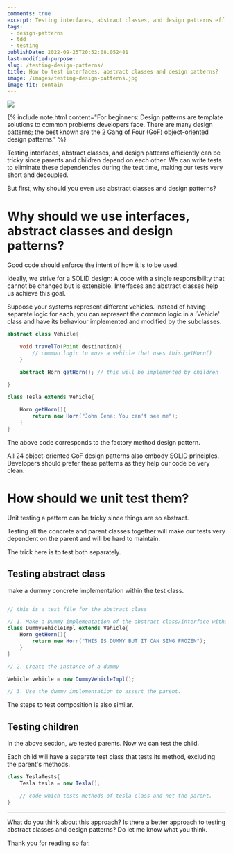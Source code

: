 ```yaml
---
comments: true
excerpt: Testing interfaces, abstract classes, and design patterns efficiently can be tricky since parents and children depend on each other.<br><br>We can write tests to eliminate these dependencies during the test time, making our tests very short and decoupled.
tags:
 - design-patterns
 - tdd
 - testing
publishDate: 2022-09-25T20:52:08.052481
last-modified-purpose:
slug: /testing-design-patterns/
title: How to test interfaces, abstract classes and design patterns?
image: /images/testing-design-patterns.jpg
image-fit: contain
---
```

![](/images/testing-design-patterns.jpg)

{% include note.html content="For beginners: Design patterns are template solutions to common problems developers face. There are many design patterns; the best known are the 2 Gang of Four (GoF)  object-oriented design patterns." %}

Testing interfaces, abstract classes, and design patterns efficiently can be tricky since parents and children depend on each other. We can write tests to eliminate these dependencies during the test time, making our tests very short and decoupled.

But first, why should you even use abstract classes and design patterns?

# Why should we use interfaces, abstract classes and design patterns?

Good code should enforce the intent of how it is to be used.

Ideally, we strive for a SOLID design: A code with a single responsibility that cannot be changed but is extensible. Interfaces and abstract classes help us achieve this goal.

Suppose your systems represent different vehicles. Instead of having separate logic for each, you can represent the common logic in a 'Vehicle' class and have its behaviour implemented and modified by the subclasses.

```java
abstract class Vehicle{

    void travelTo(Point destination){
        // common logic to move a vehicle that uses this.getHorn()
    }

    abstract Horn getHorn(); // this will be implemented by children

}

class Tesla extends Vehicle{

    Horn getHorn(){
        return new Horn("John Cena: You can't see me");
    }
}

```

The above code corresponds to the factory method design pattern.

All 24 object-oriented GoF design patterns also embody SOLID principles. Developers should prefer these patterns as they help our code be very clean.

# How should we unit test them?

Unit testing a pattern can be tricky since things are so abstract.

Testing all the concrete and parent classes together will make our tests very dependent on the parent and will be hard to maintain.

The trick here is to test both separately. 

## Testing abstract class

make a dummy concrete implementation within the test class.

```java

// this is a test file for the abstract class

// 1. Make a Dummy implementation of the abstract class/interface within the test
class DummyVehicleImpl extends Vehicle{
    Horn getHorn(){
        return new Horn("THIS IS DUMMY BUT IT CAN SING FROZEN");
    }
}

// 2. Create the instance of a dummy

Vehicle vehicle = new DummyVehicleImpl();

// 3. Use the dummy implementation to assert the parent.
```
The steps to test composition is also similar.

## Testing children

In the above section, we tested parents. Now we can test the child.

Each child will have a separate test class that tests its method, excluding the parent's methods.

```java
class TeslaTests{
    Tesla tesla = new Tesla();

    // code which tests methods of tesla class and not the parent.
}
```

***

What do you think about this approach? Is there a better approach to testing abstract classes and design patterns? Do let me know what you think. 

Thank you for reading so far.